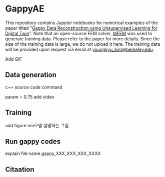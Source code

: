 # GappyAE

This repository contains Jupyter notebooks for numerical examples of the paper titled "[Gappy Data Reconstruction using Unsupervised Learning for Digital Twin](https://arxiv.org/abs/2312.07902)".
Note that an open-source FEM solver, [MFEM](https://mfem.org/) was used to generate training data. Please refer to the paper for more details. Since the size of the training data is large, we do not upload it here. The training data will be provided upon request via email at youngkyu_kim@berkeley.edu.

Add GIF

## Data generation
c++ source code
command

param = 0.75
add video

## Training
add figure nm모델 설명하는 그림

## Run gappy codes
explain file name
gappy_XXX_XXX_XXX_XXXX

## Citaation
